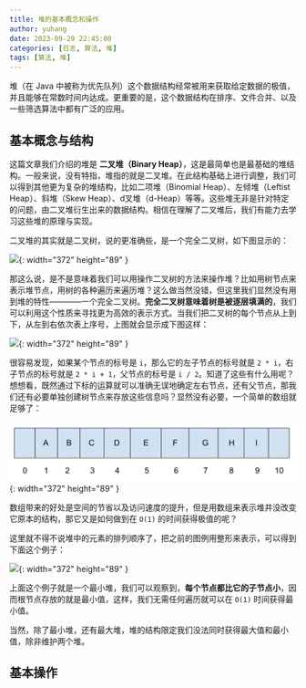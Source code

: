 ```yaml
---
title: 堆的基本概念和操作
author: yuhang
date: 2023-09-29 22:45:00
categories: [日志, 算法, 堆]
tags: [算法, 堆]
---
```


堆（在 Java 中被称为优先队列）这个数据结构经常被用来获取给定数据的极值，并且能够在常数时间内达成。更重要的是，这个数据结构在排序、文件合并、以及一些筛选算法中都有广泛的应用。

## 基本概念与结构

这篇文章我们介绍的堆是 **二叉堆（Binary Heap）**，这是最简单也是最基础的堆结构。一般来说，没有特指，堆指的就是二叉堆。在此结构基础上进行调整，我们可以得到其他更为复杂的堆结构，比如二项堆（Binomial Heap）、左倾堆（Leftist Heap）、斜堆（Skew Heap）、d叉堆（d-Heap）等等。这些堆无非是针对特定的问题，由二叉堆衍生出来的数据结构。相信在理解了二叉堆后，我们有能力去学习这些堆的原理与实现。

二叉堆的其实就是二叉树，说的更准确些，是一个完全二叉树，如下图显示的：

![](/assets/images/%E5%A0%86.png){: width="372" height="89" }

那这么说，是不是意味着我们可以用操作二叉树的方法来操作堆？比如用树节点来表示堆节点，用树的各种遍历来遍历堆？这么做当然没错，但这里我们显然没有用到堆的特性————一个完全二叉树。**完全二叉树意味着树是被逐层填满的**，我们可以利用这个性质来寻找更为高效的表示方式。当我们把二叉树的每个节点从上到下，从左到右依次表上序号，上图就会显示成下图这样：

![](/assets/images/%E5%A0%86_2.png){: width="372" height="89" }

很容易发现，如果某个节点的标号是 `i`，那么它的左子节点的标号就是 `2 * i`，右子节点的标号就是 `2 * i + 1`，父节点的标号是 `i / 2`。知道了这些有什么用呢？想想看，既然通过下标的运算就可以准确无误地确定左右节点，还有父节点，那我们还有必要单独创建树节点来存放这些信息吗？显然没有必要，一个简单的数组就足够了：

![](/assets/images/%E5%A0%86%E7%9A%84%E8%A1%A8%E7%A4%BA.png){: width="372" height="89" }

数组带来的好处是空间的节省以及访问速度的提升，但是用数组来表示堆并没改变它原本的结构，那它又是如何做到在 `O(1)` 的时间获得极值的呢？

这里就不得不说堆中的元素的排列顺序了，把之前的图例用整形来表示，可以得到下面这个例子：

![](/assets/images/%E5%A0%86_3.png){: width="372" height="89" }

上面这个例子就是一个最小堆，我们可以观察到，**每个节点都比它的子节点小**，因而根节点存放的就是最小值，这样，我们无需任何遍历就可以在 `O(1)` 时间获得最小值。

当然，除了最小堆，还有最大堆，堆的结构限定我们没法同时获得最大值和最小值，除非维护两个堆。

## 基本操作

